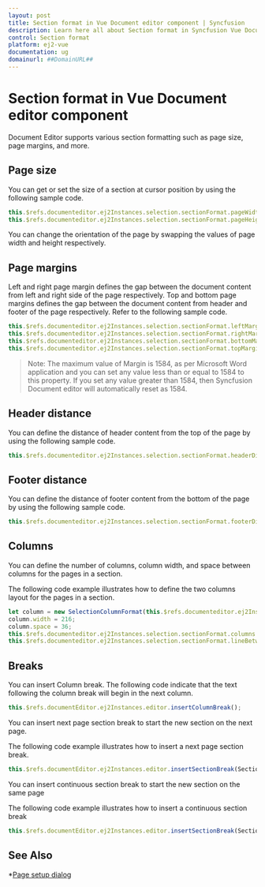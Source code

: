 ```yaml
---
layout: post
title: Section format in Vue Document editor component | Syncfusion
description: Learn here all about Section format in Syncfusion Vue Document editor component of Syncfusion Essential JS 2 and more.
control: Section format 
platform: ej2-vue
documentation: ug
domainurl: ##DomainURL##
---
```


# Section format in Vue Document editor component

Document Editor supports various section formatting such as page size, page margins, and more.

## Page size

You can get or set the size of a section at cursor position by using the following sample code.

```javascript
this.$refs.documenteditor.ej2Instances.selection.sectionFormat.pageWidth = 500;
this.$refs.documenteditor.ej2Instances.selection.sectionFormat.pageHeight = 600;
```

You can change the orientation of the page by swapping the values of page width and height respectively.

## Page margins

Left and right page margin defines the gap between the document content from left and right side of the page respectively. Top and bottom page margins defines the gap between the document content from header and footer of the page respectively.
Refer to the following sample code.

```javascript
this.$refs.documenteditor.ej2Instances.selection.sectionFormat.leftMargin = 10;
this.$refs.documenteditor.ej2Instances.selection.sectionFormat.rightMargin = 10;
this.$refs.documenteditor.ej2Instances.selection.sectionFormat.bottomMargin = 10;
this.$refs.documenteditor.ej2Instances.selection.sectionFormat.topMargin = 10;
```

>Note: The maximum value of Margin is 1584, as per Microsoft Word application and you can set any value less than or equal to 1584 to this property. If you set any value greater than 1584, then Syncfusion Document editor will automatically reset as 1584.

## Header distance

You can define the distance of header content from the top of the page by using the following sample code.

```javascript
this.$refs.documenteditor.ej2Instances.selection.sectionFormat.headerDistance = 72;
```

## Footer distance

You can define the distance of footer content from the bottom of the page by using the following sample code.

```javascript
this.$refs.documenteditor.ej2Instances.selection.sectionFormat.footerDistance = 72;
```

## Columns

You can define the number of columns, column width, and space between columns for the pages in a section.

The following code example illustrates how to define the two columns layout for the pages in a section.

```javascript
let column = new SelectionColumnFormat(this.$refs.documenteditor.ej2Instances.selection);
column.width = 216;
column.space = 36;
this.$refs.documenteditor.ej2Instances.selection.sectionFormat.columns = [column, column];
this.$refs.documenteditor.ej2Instances.selection.sectionFormat.lineBetweenColumns = true;
```

## Breaks

You can insert Column break. The following code indicate that the text following the column break will begin in the next column.

```javascript
this.$refs.documentEditor.ej2Instances.editor.insertColumnBreak();
```

You can insert next page section break to start the new section on the next page.

The following code example illustrates how to insert a next page section break.

```javascript
this.$refs.documentEditor.ej2Instances.editor.insertSectionBreak(SectionBreakType.NewPage);
```

You can insert continuous section break to start the new section on the same page

The following code example illustrates how to insert a continuous section break

```javascript
this.$refs.documentEditor.ej2Instances.editor.insertSectionBreak(SectionBreakType.Continuous);
```

## See Also

*[Page setup dialog](../document-editor/dialog#page-setup-dialog)
